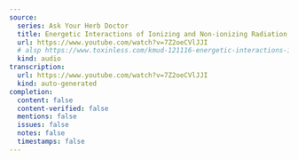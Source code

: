 ```yaml
---
source:
  series: Ask Your Herb Doctor
  title: Energetic Interactions of Ionizing and Non-ionizing Radiation
  url: https://www.youtube.com/watch?v=7Z2oeCVlJJI
  # alsp https://www.toxinless.com/kmud-121116-energetic-interactions-ionizing-and-non-ionizing-radiation.mp3
  kind: audio
transcription:
  url: https://www.youtube.com/watch?v=7Z2oeCVlJJI
  kind: auto-generated
completion:
  content: false
  content-verified: false
  mentions: false
  issues: false
  notes: false
  timestamps: false
---
```


